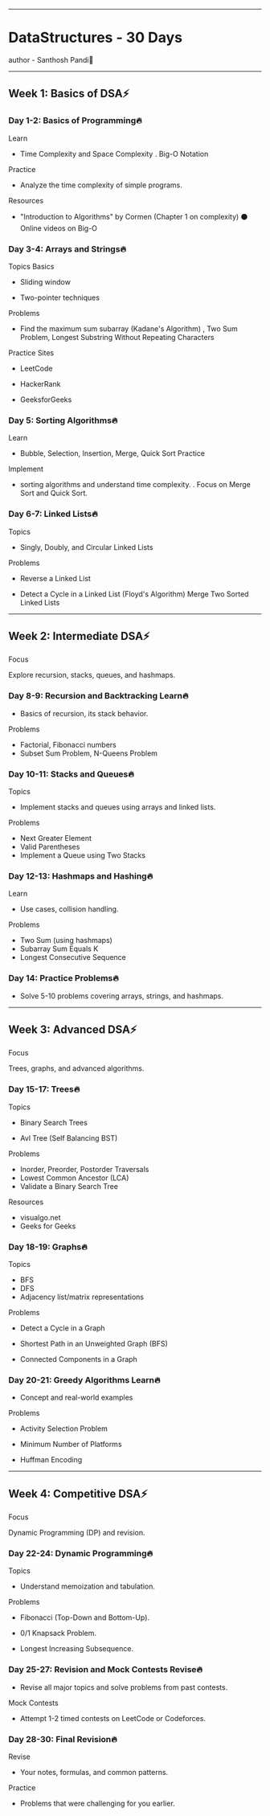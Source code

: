 <link rel="stylesheet" href="styles.css">

*** 
# DataStructures - <y>30 Days
 author - <y>Santhosh Pandi🦊

***
 ## Week 1: Basics of DSA⚡

### <r> Day 1-2: Basics of Programming🔥

Learn

- <o> Time Complexity and Space Complexity . Big-O Notation

Practice

- Analyze the time complexity of simple programs. 

Resources

- "Introduction to Algorithms" by Cormen (Chapter 1 on complexity) ⚫ Online videos on Big-O

### <r> Day 3-4: Arrays and Strings🔥

Topics Basics

- <o>Sliding window

- <o>Two-pointer techniques

Problems

- Find the maximum sum subarray (Kadane's Algorithm) , Two Sum Problem, Longest Substring Without Repeating Characters 

Practice Sites

- LeetCode

- HackerRank

- GeeksforGeeks

### <r> Day 5: Sorting Algorithms🔥

Learn

- <o> Bubble, Selection, Insertion, Merge, Quick Sort Practice

Implement 
- sorting algorithms and understand time complexity. . Focus on Merge Sort and Quick Sort.

### <r> Day 6-7: Linked Lists🔥

Topics

- <o>Singly, Doubly, and Circular Linked Lists 

Problems
- Reverse a Linked List

- Detect a Cycle in a Linked List (Floyd's Algorithm) Merge Two Sorted Linked Lists

***
## Week 2: Intermediate DSA⚡

Focus

Explore recursion, stacks, queues, and hashmaps.

### <r> Day 8-9: Recursion and Backtracking Learn🔥

- <o>Basics of recursion, its stack behavior. 

Problems

- Factorial, Fibonacci numbers
- Subset Sum Problem, N-Queens Problem


### <r> Day 10-11: Stacks and Queues🔥

Topics

- <o>Implement stacks and queues using arrays and linked lists. 

Problems
- Next Greater Element
- Valid Parentheses
- Implement a Queue using Two Stacks

### <r> Day 12-13: Hashmaps and Hashing🔥

Learn
- <o>Use cases, collision handling.

Problems

- Two Sum (using hashmaps)
- Subarray Sum Equals K
- Longest Consecutive Sequence

### <r> Day 14: Practice Problems🔥

- <o>Solve 5-10 problems covering arrays, strings, and hashmaps.

***
## Week 3: Advanced DSA⚡

Focus

Trees, graphs, and advanced algorithms.

### <r> Day 15-17: Trees🔥

Topics

- <o> Binary Search Trees

- <o> Avl Tree (Self Balancing BST)

Problems

- Inorder, Preorder, Postorder Traversals
- Lowest Common Ancestor (LCA)
- Validate a Binary Search Tree

Resources

- visualgo.net
- Geeks for Geeks

### <r> Day 18-19: Graphs🔥

Topics

- <o> BFS
- <o> DFS
- <o>Adjacency list/matrix representations

Problems

- Detect a Cycle in a Graph

- Shortest Path in an Unweighted Graph (BFS)

- Connected Components in a Graph

### <r> Day 20-21: Greedy Algorithms Learn🔥

- <o>Concept and real-world examples

Problems

- Activity Selection Problem

- Minimum Number of Platforms 
- Huffman Encoding

***
## Week 4: Competitive DSA⚡

Focus

Dynamic Programming (DP) and revision.

### <r> Day 22-24: Dynamic Programming🔥

Topics

- <o>Understand memoization and tabulation.

 Problems

- Fibonacci (Top-Down and Bottom-Up).

- 0/1 Knapsack Problem.

- Longest Increasing Subsequence.

### <r> Day 25-27: Revision and Mock Contests Revise🔥

- <o>Revise all major topics and solve problems from past contests.

 Mock Contests
- Attempt 1-2 timed contests on LeetCode or Codeforces.


### <r> Day 28-30: Final Revision🔥

Revise

- <o>Your notes, formulas, and common patterns. 

Practice
- Problems that were challenging for you earlier.
